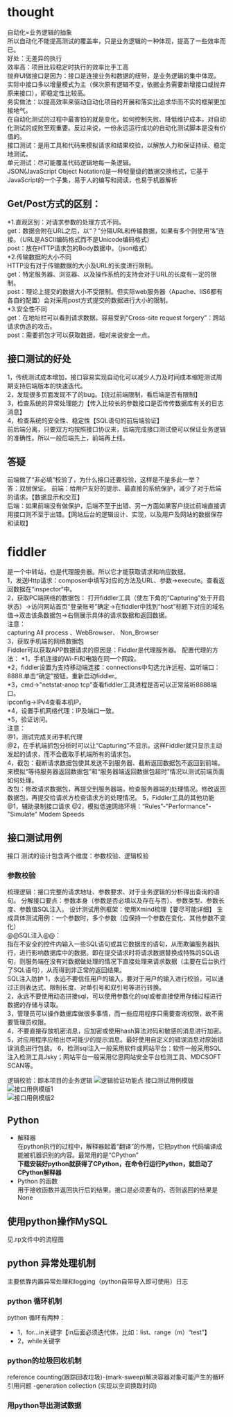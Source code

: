 # thought
自动化=业务逻辑的抽象   
所以自动化不能提高测试的覆盖率，只是业务逻辑的一种体现，提高了一些效率而已。   
好处：无差异的执行   
效率高：项目比较稳定时执行的效率比手工高  
抛弃UI做接口是因为：接口是连接业务和数据的纽带，是业务逻辑的集中体现。实际中接口多以增量模式为主（保次原有逻辑不变，依据业务需要新增接口或抛弃原来接口），即稳定性比较高。   
务实做法：以提高效率来驱动自动化项目的开展和落实比追求华而不实的框架更加接地气。   
在自动化测试的过程中最害怕的就是变化，如何控制失败、降低维护成本，对自动化测试的成败至观重要。反过来说，一份永远运行成功的自动化测试脚本是没有价值的。   
接口测试：是用工具和代码来模拟请求和结果校验，以解放人力和保证持续、稳定地测试。  
单元测试：尽可能覆盖代码逻辑地每一条逻辑。   
JSON(JavaScript Object Notation)是一种轻量级的数据交换格式，它基于JavaScript的一个子集，易于人的编写和阅读，也易于机器解析    
## Get/Post方式的区别：  
*1.直观区别：对请求参数的处理方式不同。   
get：数据会附在URL之后，以“？”分隔URL和传输数据，如果有多个则使用“&”连接。（URL是ASCII编码格式而不是Unicode编码格式）  
post：放在HTTP请求包的Body数据中。（json格式）     
*2.传输数据的大小不同  
HTTP没有对于传输数据的大小及URL的长度进行限制。  
get：特定服务器、浏览器、以及操作系统的支持会对于URL的长度有一定的限制。  
post：理论上提交的数据大小不受限制。但实际web服务器（Apache、IIS6都有各自的配置）会对采用post方式提交的数据进行大小的限制。  
*3.安全性不同  
get：在地址栏可以看到请求数据。容易受到“Cross-site request forgery”：跨站请求伪造的攻击。   
post：需要抓包才可以获取数据，相对来说安全一点。  
## 接口测试的好处
1，传统测试成本增加，接口容易实现自动化可以减少人力及时间成本缩短测试周期支持后端版本的快速迭代。   
2，发现很多页面发现不了的bug。【绕过前端限制，看后端是否有限制】   
3，检查系统的异常处理能力【传入比较长的参数接口是否传传数据库有关的日志消息】   
4，检查系统的安全性、稳定性【SQL语句的前后端验证】       
前后端分离，只要双方均按照接口协议来，后端完成接口测试便可以保证业务逻辑的准确性。所以一般后端先上，前端再上线。  
## 答疑 
前端做了“非必填”校验了，为什么接口还要校验，这样是不是多此一举？   
答：双层保证。
前端：给用户友好的提示、最直接的系统保护，减少了对于后端的请求。【数据显示和交互】   
后端：如果前端没有做保护，后端不至于出错、另一方面如果客户绕过前端直接调用接口则不至于出错。【网站后台的逻辑设计、实现，以及用户及网站的数据保存和读取】
# fiddler
是一个中转站，也是代理服务器。所以它才能获取请求和响应数据。    
1，发送Http请求：composer中填写对应的方法及URL、参数->execute。查看返回数据在“inspector“中。    
2，获取PC端网络的数据包：
打开fiddler工具（使左下角的“Capturing”处于开启状态）->访问网站首页“登录账号”确定->在fiddler中找到“host”标题下对应的域名值->双击该条数据包->右侧展示具体的请求数据和返回数据。    
注意：  
capturing
All process 、WebBrowser、 Non_Browser   
3，获取手机端的网络数据包   
Fiddler可以获取APP数据请求的原因是：Fiddler是代理服务器。
配置代理的方法：
*1，手机连接的Wi-Fi和电脑在同一个网段。  
*2，fiddler设置为支持移动端连接：connections中勾选允许远程、监听端口：8888.单击“确定”按钮，重新启动fiddler。  
*3，cmd->"netstat-anop tcp"查看fiddler工具进程是否可以正常监听8888端口。   
   ipconfig->IPv4查看本机IP。   
*4，设置手机网络代理：IP及端口一致。   
*5，验证访问。  
注意：  
@1，测试完成关闭手机代理  
@2，在手机端抓包分析时可以让“Capturing”不显示。这样Fiddler就只显示主动发起的请求，而不会截取手机端所有的请求包。  
4，截包：截断请求数据包使其发送不到服务器、截断返回数据包不返回到前端。  
来模拟“等待服务器返回数据包”和“服务器端返回数据包超时”情况以测试前端页面如何处理。  
改包：修改请求数据包，再提交到服务器端，检查服务器端的处理情况。修改返回数据包，再提交给请求方检查请求方的处理情况。
5，Fiddler工具的其他功能
@1，辅助录制接口请求
@2，模拟低速网络环境：“Rules”-"Performance"-"Simulate" Modem Speeds

## 接口测试用例
接口 测试的设计包含两个维度：参数校验、逻辑校验
### 参数校验
梳理逻辑：接口完整的请求地址、参数要求、对于业务逻辑的分析得出查询的语句。
分解接口要点：参数本身（参数是否必填以及存在与否）、参数类型、参数长度、参数值SQL注入。
设计测试用例框架：使用Xmind梳理【要尽可能详细】
生成具体测试用例：一个参数时，多个参数（应保持一个参数在变化、其他参数不变化）   
@@SQL注入@@：   
指在不安全的控件内输入一些SQL语句或其它数据库的语句，从而欺骗服务器执行，进行影响数据库中的数据。即在提交请求时将请求数据替换成特殊的SQL语句，则服务端在没有对数据做处理的情况下直接处理来请求数据（主要在后台执行了SQL语句），从而得到非正常的返回结果。  
SQL注入防护
1，永远不要信任用户的输入，要对于用户的输入进行校验，可以通过正则表达式、限制长度、对单引号和双引号等进行转换。  
2，永远不要使用动态拼接sql，可以使用参数化的sql或者直接使用存储过程进行数据的存储与读取。  
3，管理员可以操作数据库做很多事情，而一些应用程序只需要查询权限，故不需要管理员权限。  
4，不要直接存放机密消息，应加密或使用hash算法对码和敏感的消息进行加密。  
5，对应用程序应给出尽可能少的提示消息。最好使用自定义的错误消息对原始错误消息进行包装。
6，检测sql注入一般采用软件或网站平台：软件一般采用SQL注入检测工具Jsky；网站平台一般采用亿思网站安全平台检测工具、MDCSOFT SCAN等。

逻辑校验：即本项目的业务逻辑
![逻辑验证功能点](../images/book1/logic-validation-assert.jpeg)
接口测试用例模版  
![接口用例模版1](../images/book1/request-case1.jpeg)  
![接口用例模版2](../images/book1/request-case2.jpeg)
## Python
- 解释器  
在python执行的过程中，解释器起着“翻译”的作用，它把python 代码编译成能被机器识别的内容。最常用的是“CPython”  
**下载安装好python就获得了CPython，在命令行运行Python，就启动了CPython解释器**
- Python 的函数  
用于接收函数并返回执行后的结果。接口是必须要有的、否则返回的结果是None
## 使用python操作MySQL
见.rp文件中的流程图
## python 异常处理机制
主要依靠内置异常处理和logging（python自带导入即可使用）日志
### python 循环机制
python 循环有两种：
* 1，for...in关键字【in后面必须迭代体，比如：list、range（m）“test”】
* 2，while关键字
### python的垃圾回收机制
reference counting(跟踪回收垃圾)-(mark-sweep)解决容器对象可能产生的循环引用问题 -generation collection (实现以空间换取时间)
### 用python导出测试数据
